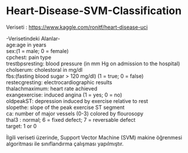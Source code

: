 <h1><a id="HeartDiseaseSVMClassification_0"></a>Heart-Disease-SVM-Classification</h1>
<p>Veriseti : <a href="https://www.kaggle.com/ronitf/heart-disease-uci">https://www.kaggle.com/ronitf/heart-disease-uci</a></p>
<p>-Verisetindeki Alanlar-<br>
age:age in years<br>
sex:(1 = male; 0 = female)<br>
cpchest: pain type<br>
trestbpsresting: blood pressure (in mm Hg on admission to the hospital)<br>
cholserum: cholestoral in mg/dl<br>
fbs:(fasting blood sugar &gt; 120 mg/dl) (1 = true; 0 = false)<br>
restecgresting: electrocardiographic results<br>
thalachmaximum: heart rate achieved<br>
exangexercise: induced angina (1 = yes; 0 = no)<br>
oldpeakST: depression induced by exercise relative to rest<br>
slopethe: slope of the peak exercise ST segment<br>
ca: number of major vessels (0-3) colored by flourosopy<br>
thal3 : normal; 6 = fixed defect; 7 = reversable defect<br>
target: 1 or 0</p>
<p>İlgili veriseti üzerinde, Support Vector Machine (SVM) makine öğrenmesi algoritması ile sınıflandırma çalışması yapılmıştır.</p>
